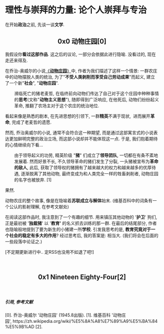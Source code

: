 # 理性与崇拜的力量: 论个人崇拜与专治

在开始<b>政治</b>之前, 先谈一谈<strong>文学</strong>.
<h2 style="text-align: center;"><strong>0x0 动物庄园</strong>[0]</h2>
我假设你<strong>看过这部作品</strong>. 这之后的议论, 一部分会依据此进行隐喻. 没看过的, 现在走还来得及.


<!--more-->


在乔治-奥威尔的小说<span style="text-decoration: underline;">《<strong>动物庄园</strong>》</span>中, 作者为我们描述了这样一个情景: 一群农庄中的动物摆脱人类的统治, 为了"<strong>不受人类剥削而享受自己劳动成果</strong>"而起义, 建立了一个新"<strong>社会</strong>", "<strong>动物庄园</strong>".
<p style="padding-left: 30px; text-align: justify;">濒临死亡的猪老麦哲, 在临终前向动物们传达了自己对于这个庄园中种种事情的<strong>思考</strong>(文称"<strong>动物主义思想</strong>"), 随即得到广泛响应, 在他死后, 动物们纷纷起义革命, 推翻了农场主对于这个农庄的统治地位.</p>
看起来像是熟悉的剧本, 在先进思想的引领下, 一群<strong>精英</strong>不满于现状,  进而展开<strong>革命</strong>, 完成了老麦哲的遗愿.

然而, 乔治奥威尔的小说, 通常不会符合这一种期望, 而是通过这部寓言式的小说表达更加鲜明完整的政治立场, 而这部小说却并不能体现这一点. 于是, 我们抱着期待的心情继续向下看...
<p style="padding-left: 30px;">由于领导起义的功劳, 精英阶级 "<strong>猪</strong>" 们成立了<strong>领导团队</strong>, 一切都在有条不紊地发展着. 然而好景不长, 不久领导革命的猪们发生了分裂, 一头猪被宣布为<strong>革命的敌人</strong>, 此后, 获取了领导权的猪拥有了越来越大的权力和越来越多的优厚待遇, 逐渐脱离了其他动物, 最终变成为和人类完全一样的牲畜剥削者, 动物庄园的名字也被放弃. [1]</p>
果然.

动物农庄的整个故事, 像是在隐喻着<strong>苏联成立与解体</strong>始末. (维基百科中的词条有一个公认的影射理解, 在参考文献处)

在阅读这部作品时, 我注意到了一个有趣的细节. 用来镇压其他动物的 '<strong>护卫</strong>' 狗们, 正是最初被 '<strong>独裁猪</strong>' 以 '<strong>教育'</strong> 的名义抓去训练的那一群. 在最后的结尾部分, 作者也隐喻般地提到了要为新生的小猪建一所<strong>学校</strong>. 引发我思考的是, <strong>教育究竟对于一个社会的稳定有多大的作用</strong>? 经过思考后, 我的答案是: 相当大. (我们将会在后面的一些段落中论证之.)

[不定期更新进行中.. 定RSS也没用不如退了吧!]

&nbsp;
<h2 style="text-align: center;"><strong>0x1 Nineteen Eighty-Four</strong>[2]</h2>
&nbsp;
<h5></h5>
<h5>引用, 参考文献</h5>
[0]. 乔治-奥威尔 '动物庄园' (1945.8出版).
[1]. 维基百科 '动物庄园', https://zh.wikipedia.org/wiki/%E5%8A%A8%E7%89%A9%E5%BA%84%E5%9B%AD
[2].